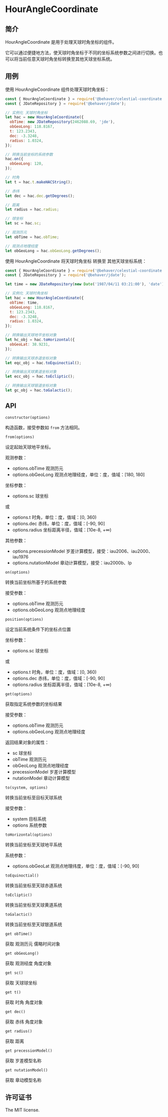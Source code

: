 # HourAngleCoordinate

## 简介

HourAngleCoordinate 是用于处理天球时角坐标的组件。

它可以通过便捷地方法，使天球时角坐标于不同的坐标系统参数之间进行切换。也可以将当前任意天球时角坐标转换至其他天球坐标系统。

## 用例

使用 HourAngleCoordinate 组件处理天球时角坐标：

```js
const { HourAngleCoordinate } = require('@behaver/celestial-coordinate');
const { JDateRepository } = require('@behaver/jdate');

// 实例化 天球时角坐标
let hac = new HourAngleCoordinate({
  obTime: new JDateRepository(2462088.69, 'jde'),
  obGeoLong: 118.8167,
  t: 123.2343,
  dec: -3.3248,
  radius: 1.0324,
});

// 转换当前坐标的系统参数
hac.on({
  obGeoLong: 120,
});

// 时角
let t = hac.t.makeHACString();

// 赤纬
let dec = hac.dec.getDegrees();

// 距离
let radius = hac.radius;

// 球坐标
let sc = hac.sc;

// 观测历元
let obTime = hac.obTime;

// 观测点地理经度
let obGeoLong = hac.obGeoLong.getDegrees();
```

使用 HourAngleCoordinate 将天球时角坐标 转换至 其他天球坐标系统：

```js
const { HourAngleCoordinate } = require('@behaver/celestial-coordinate');
const { JDateRepository } = require('@behaver/jdate');

let time = new JDateRepository(new Date('1987/04/11 03:21:00'), 'date');

// 实例化 天球时角坐标
let hac = new HourAngleCoordinate({
  obTime: time,
  obGeoLong: 118.8167,
  t: 123.2343,
  dec: -3.3248,
  radius: 1.0324,
});

// 转换输出天球地平坐标对象
let hc_obj = hac.toHorizontal({
  obGeoLat: 38.9231,
});

// 转换输出天球赤道坐标对象
let eqc_obj = hac.toEquinoctial();

// 转换输出天球黄道坐标对象
let ecc_obj = hac.toEcliptic();

// 转换输出天球银道坐标对象
let gc_obj = hac.toGalactic();
```

## API

`constructor(options)`

构造函数，接受参数如 `from` 方法相同。

`from(options)`

设定起始天球地平坐标。

观测参数：

* options.obTime 观测历元
* options.obGeoLong 观测点地理经度，单位：度，值域：[180, 180]

坐标参数：

* options.sc 球坐标

或

* options.t 时角，单位：度，值域：[0, 360)
* options.dec 赤纬，单位：度，值域：[-90, 90]
* options.radius 坐标距离半径，值域：[10e-8, +∞)

其他参数：

* options.precessionModel 岁差计算模型，接受：iau2006、iau2000、iau1976
* options.nutationModel 章动计算模型，接受：iau2000b、lp

`on(options)`

转换当前坐标所基于的系统参数

接受参数：

* options.obTime 观测历元
* options.obGeoLong 观测点地理经度

`position(options)`

设定当前系统条件下的坐标点位置

坐标参数：

* options.sc 球坐标

或

* options.t 时角，单位：度，值域：[0, 360)
* options.dec 赤纬，单位：度，值域：[-90, 90]
* options.radius 坐标距离半径，值域：[10e-8, +∞)

`get(options)`

获取指定系统参数的坐标结果

接受参数：

* options.obTime 观测历元
* options.obGeoLong 观测点地理经度

返回结果对象的属性：

* sc 球坐标
* obTime 观测历元
* obGeoLong 观测点地理经度
* precessionModel 岁差计算模型
* nutationModel 章动计算模型

`to(system, options)`

转换当前坐标至目标天球系统

接受参数：

* system 目标系统
* options 系统参数

`toHorizontal(options)`

转换当前坐标至天球地平系统

系统参数：

* options.obGeoLat  观测点地理纬度，单位：度，值域：[-90, 90]

`toEquinoctial()`

转换当前坐标至天球赤道系统

`toEcliptic()`

转换当前坐标至天球黄道系统

`toGalactic()`

转换当前坐标至天球银道系统

`get obTime()`

获取 观测历元 儒略时间对象

`get obGeoLong()`

获取 观测经度 角度对象

`get sc()`

获取 天球球坐标

`get t()`

获取 时角 角度对象

`get dec()`

获取 赤纬 角度对象

`get radius()`

获取 距离

`get precessionModel()`

获取 岁差模型名称

`get nutationModel()`

获取 章动模型名称

## 许可证书

The MIT license.